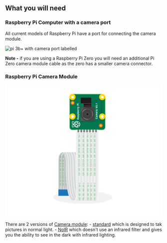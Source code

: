 ## What you will need

### Raspberry Pi Computer with a camera port

All current models of Raspberry Pi have a port for connecting the camera module.

![pi 3b+ with camera port labelled](images/pi3b-camera-port.png)

**Note -** if you are using a Raspberry Pi Zero you will need an additional Pi Zero camera module cable as the zero has a smaller camera connector.

### Raspberry Pi Camera Module

![pi camera module](images/camera-module.png)

There are 2 versions of [Camera module](https://www.raspberrypi.org/products/camera-module-v2/):
    - [standard](https://www.raspberrypi.org/products/camera-module-v2/) which is designed to tak pictures in normal light.
    - [NoIR](https://www.raspberrypi.org/products/pi-noir-camera-v2/) which doesn't use an infrared filter and gives you the ability to see in the dark with infrared lighting.


